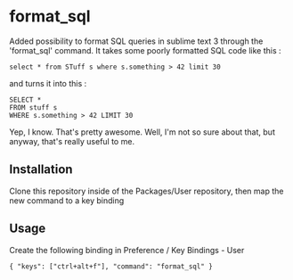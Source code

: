 # format_sql

Added possibility to format SQL queries in sublime text 3 through the 'format_sql' command. It takes some poorly formatted SQL code like this :

	select * from STuff s where s.something > 42 limit 30

and turns it into this :

	SELECT *
	FROM stuff s
	WHERE s.something > 42 LIMIT 30

Yep, I know. That's pretty awesome. Well, I'm not so sure about that, but anyway, that's really useful to me.

## Installation

Clone this repository inside of the Packages/User repository, then map the new command to a key binding

## Usage

Create the following binding in Preference / Key Bindings - User
	
	{ "keys": ["ctrl+alt+f"], "command": "format_sql" }
